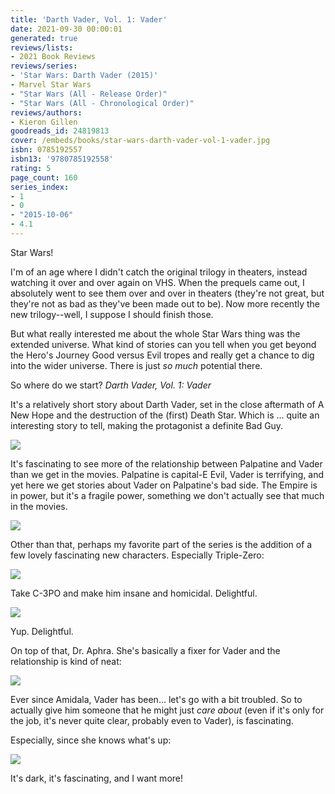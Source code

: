 ```yaml
---
title: 'Darth Vader, Vol. 1: Vader'
date: 2021-09-30 00:00:01
generated: true
reviews/lists:
- 2021 Book Reviews
reviews/series:
- 'Star Wars: Darth Vader (2015)'
- Marvel Star Wars
- "Star Wars (All - Release Order)"
- "Star Wars (All - Chronological Order)"
reviews/authors:
- Kieron Gillen
goodreads_id: 24819813
cover: /embeds/books/star-wars-darth-vader-vol-1-vader.jpg
isbn: 0785192557
isbn13: '9780785192558'
rating: 5
page_count: 160
series_index: 
- 1
- 0
- "2015-10-06"
- 4.1
---
```

Star Wars!  

I'm of an age where I didn't catch the original trilogy in theaters, instead watching it over and over again on VHS. When the prequels came out, I absolutely went to see them over and over in theaters (they're not great, but they're not as bad as they've been made out to be). Now more recently the new trilogy--well, I suppose I should finish those.  

<!--more-->

But what really interested me about the whole Star Wars thing was the extended universe. What kind of stories can you tell when you get beyond the Hero's Journey Good versus Evil tropes and really get a chance to dig into the wider universe. There is just *so much* potential there.  

So where do we start? *Darth Vader, Vol. 1: Vader*

It's a relatively short story about Darth Vader, set in the close aftermath of A New Hope and the destruction of the (first) Death Star. Which is ... quite an interesting story to tell, making the protagonist a definite Bad Guy.  

![](/embeds/books/attachments/vader-1.1.png)

It's fascinating to see more of the relationship between Palpatine and Vader than we get in the movies. Palpatine is capital-E Evil, Vader is terrifying, and yet here we get stories about Vader on Palpatine's bad side. The Empire is in power, but it's a fragile power, something we don't actually see that much in the movies.  

![](/embeds/books/attachments/vader-1.2.png) 

Other than that, perhaps my favorite part of the series is the addition of a few lovely fascinating new characters. Especially Triple-Zero:  

![](/embeds/books/attachments/vader-1.3.png)

Take C-3PO and make him insane and homicidal. Delightful.  

![](/embeds/books/attachments/vader-1.5.png) 

Yup. Delightful.  

On top of that, Dr. Aphra. She's basically a fixer for Vader and the relationship is kind of neat:  

![](/embeds/books/attachments/vader-1.4.png)

Ever since Amidala, Vader has been... let's go with a bit troubled. So to actually give him someone that he might just *care about* (even if it's only for the job, it's never quite clear, probably even to Vader), is fascinating.  

Especially, since she knows what's up:  

![](/embeds/books/attachments/vader-1.6.png)

It's dark, it's fascinating, and I want more!